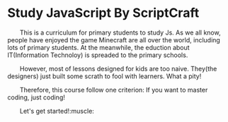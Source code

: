 # Study JavaScript By ScriptCraft

<p style="text-indent: 2em;">This is a curriculum for primary students to study Js. As we all know, people have enjoyed the game Minecraft are all over the world, including lots of primary students. At the meanwhile, the eduction about IT(Information Technoloy) is spreaded to the primary schools. </p>
<p style="text-indent: 2em;">However, most of lessons designed for kids are too naive. They(the designers) just built some scrath to fool with learners. What a pity!</p>
<p style="text-indent: 2em;">Therefore, this course follow one criterion: If you want to master coding, just coding!</p>
<p style="text-indent: 2em;">Let's get started!:muscle:</p>
